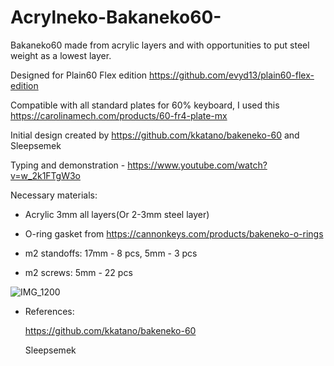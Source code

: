 # Acrylneko-Bakaneko60- 

Bakaneko60 made from acrylic layers and with opportunities to put steel weight as a lowest layer.

Designed for Plain60 Flex edition
https://github.com/evyd13/plain60-flex-edition

Compatible with all standard plates for 60% keyboard, I used this https://carolinamech.com/products/60-fr4-plate-mx

Initial design created by https://github.com/kkatano/bakeneko-60 and Sleepsemek

Typing and demonstration - https://www.youtube.com/watch?v=w_2k1FTgW3o

Necessary materials:

- Acrylic 3mm all layers(Or 2-3mm steel layer)
- O-ring gasket from https://cannonkeys.com/products/bakeneko-o-rings

- m2 standoffs:
17mm - 8 pcs, 5mm - 3 pcs

- m2 screws:
5mm - 22 pcs

![IMG_1200](https://user-images.githubusercontent.com/116327112/201731065-2b09b52f-a19b-4ab8-9c18-4cd6ca6f9d5a.jpg)

- References:

  https://github.com/kkatano/bakeneko-60

  Sleepsemek


